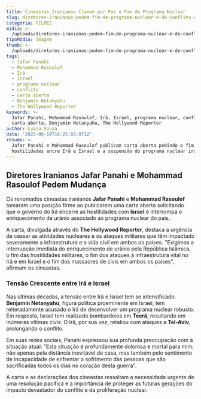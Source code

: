 ```yaml
---
title: Cineastas Iranianos Clamam por Paz e Fim de Programa Nuclear
slug: diretores-iranianos-pedem-fim-de-programa-nuclear-e-de-conflito-com-israel
categoria: FILMES
midia: >-
  /uploads/diretores-iranianos-pedem-fim-de-programa-nuclear-e-de-conflito-com-israel-thumb.png
tipoMidia: imagem
thumb: >-
  /uploads/diretores-iranianos-pedem-fim-de-programa-nuclear-e-de-conflito-com-israel-thumb.png
tags:
  - Jafar Panahi
  - Mohammad Rasoulof
  - Irã
  - Israel
  - programa nuclear
  - conflito
  - carta aberta
  - Benjamin Netanyahu
  - The Hollywood Reporter
keywords: >-
  Jafar Panahi, Mohammad Rasoulof, Irã, Israel, programa nuclear, conflito,
  carta aberta, Benjamin Netanyahu, The Hollywood Reporter
author: Luana Souza
data: '2025-06-19T16:25:03.071Z'
resumo: >-
  Jafar Panahi e Mohammad Rasoulof publicam carta aberta pedindo o fim das
  hostilidades entre Irã e Israel e a suspensão do programa nuclear iraniano.
---
```


## Diretores Iranianos Jafar Panahi e Mohammad Rasoulof Pedem Mudança

Os renomados cineastas iranianos **Jafar Panahi** e **Mohammad Rasoulof** tomaram uma posição firme ao publicarem uma carta aberta solicitando que o governo do Irã encerre as hostilidades com **Israel** e interrompa o enriquecimento de urânio associado ao programa nuclear do país.

A carta, divulgada através do **The Hollywood Reporter**, destaca a urgência de cessar as atividades nucleares e os ataques militares que têm impactado severamente a infraestrutura e a vida civil em ambos os países. "Exigimos a interrupção imediata do enriquecimento de urânio pela República Islâmica, o fim das hostilidades militares, o fim dos ataques à infraestrutura vital no Irã e em Israel e o fim dos massacres de civis em ambos os países", afirmam os cineastas.

### Tensão Crescente entre Irã e Israel

Nas últimas décadas, a tensão entre Irã e Israel tem se intensificado. **Benjamin Netanyahu**, figura política proeminente em Israel, tem reiteradamente acusado o Irã de desenvolver um programa nuclear robusto. Em resposta, Israel tem realizado bombardeios em **Teerã**, resultando em inúmeras vítimas civis. O Irã, por sua vez, retaliou com ataques a **Tel-Aviv**, prolongando o conflito.

Em suas redes sociais, Panahi expressou sua profunda preocupação com a situação atual: "Esta situação é profundamente dolorosa e mortal para mim; não apenas pela distância inevitável de casa, mas também pelo sentimento de incapacidade de enfrentar o sofrimento das pessoas que são sacrificadas todos os dias no coração desta guerra".

A carta e as declarações dos cineastas ressaltam a necessidade urgente de uma resolução pacífica e a importância de proteger as futuras gerações do impacto devastador do conflito e da proliferação nuclear.
